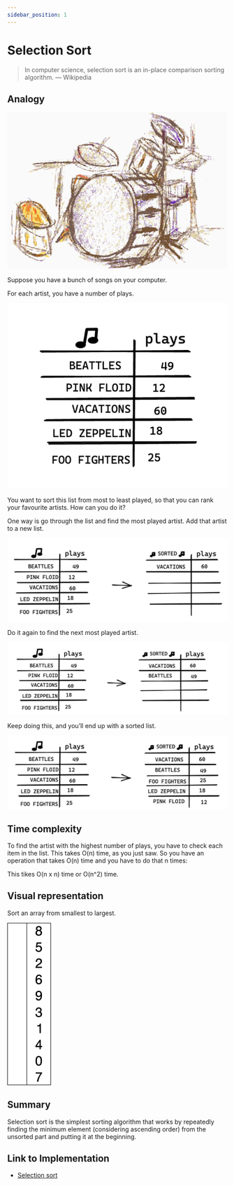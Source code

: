 ```yaml
---
sidebar_position: 1
---
```


# Selection Sort

> In computer science, selection sort is an in-place comparison sorting algorithm. — Wikipedia

## Analogy

![Drum Jazz kit](../../static/img/drums.webp)

Suppose you have a bunch of songs on your computer.

For each artist, you have a number of plays.

![Songs un-sorted](../../static/img/unsorted-songs.webp)

You want to sort this list from most to least played, so that you can rank your favourite artists. How can you do it?

One way is go through the list and find the most played artist. Add that artist to a new list.

![Left side: un-sorted list. Right side: sorted list with one song (most played artist).](../../static/img/unsorted-songs2.webp)

Do it again to find the next most played artist.

![Left side: un-sorted list. Right side: sorted list with two songs (most played artists).](../../static/img/unsorted-songs3.webp)

Keep doing this, and you’ll end up with a sorted list.

![Left side: un-sorted list. Right side: sorted list.](../../static/img/unsorted-songs4.webp)

## Time complexity

To find the artist with the highest number of plays, you have to check each item in the list. This takes O(n) time,
as you just saw. So you have an operation that takes O(n) time and you have to do that n times:

This tikes O(n x n) time or O(n^2) time.

## Visual representation

Sort an array from smallest to largest.

![Selection sort animation.](../../static/img/Selection-Sort-Animation.gif)

## Summary

Selection sort is the simplest sorting algorithm that works by repeatedly finding the minimum element (considering ascending order)
from the unsorted part and putting it at the beginning.

## Link to Implementation

- [Selection sort](https://github.com/kemilbeltre/sde-topics/tree/main/core/algorithms/selection-sort)
